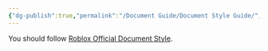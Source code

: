 ```yaml
---
{"dg-publish":true,"permalink":"/Document Guide/Document Style Guide/","noteIcon":"","updated":"2023-12-15T06:07:39.133+09:00"}
---
```




You should follow [Roblox Official Document Style]([https://github.com/Roblox/creator-docs/blob/main/STYLE.md](https://github.com/Roblox/creator-docs/blob/main/STYLE.md)).



